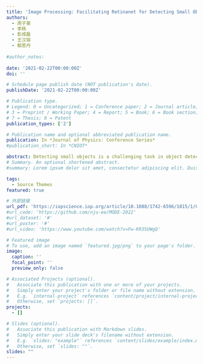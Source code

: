 ```yaml
---
title: 'Image Processing: Facilitating Retinanet for Detecting Small Objects'
authors:
  - 周子豪
  - 李杨
  - 彭成磊
  - 王汉镕
  - 都思丹
  
#author_notes:
  
date: '2021-02-22T00:00:00Z'
doi: ''

# Schedule page publish date (NOT publication's date).
publishDate: '2021-02-22T00:00:00Z'

# Publication type.
# Legend: 0 = Uncategorized; 1 = Conference paper; 2 = Journal article;
# 3 = Preprint / Working Paper; 4 = Report; 5 = Book; 6 = Book section;
# 7 = Thesis; 8 = Patent
publication_types: ['2']

# Publication name and optional abbreviated publication name.
publication: In *Journal of Physics: Conference Series*
#publication_short: In *CNIOT*

abstract: Detecting small objects is a challenging task in object detection due to low spatial resolution and interference by background. Specifically, one-stage detectors struggle with small objects for they generate worse candidate bounding boxes. In this paper, several modifications are made to the original Retinanet to tackle the problem. Dilated convolutional layers are added to the backbone to get fined-grained features along with semantic information. The gradient of loss function is increased near the origin to enhance the quality of candidate boxes for small objects. A novel feature fusion method is also proposed to directly guide low-level features with semantic information. Significant improvement of 5.1 mAP can be seen when evaluating on MOCOD small object dataset, which contains a large amount of small objects. Our method can be easily migrated to other backbone networks with feature pyramids for detecting small objects.
# Summary. An optional shortened abstract.
#summary: Lorem ipsum dolor sit amet, consectetur adipiscing elit. Duis posuere tellus ac convallis placerat. Proin tincidunt magna sed ex sollicitudin condimentum.

tags:
  - Source Themes
featured: true

# 外部链接
url_pdf: 'https://iopscience.iop.org/article/10.1088/1742-6596/1815/1/012016/meta'
#url_code: 'https://github.com/nju-ee/MODE-2022'
#url_dataset: '#'
#url_poster: '#'
#url_video: 'https://www.youtube.com/watch?v=Fw-KR35UWgQ'

# Featured image
# To use, add an image named `featured.jpg/png` to your page's folder.
image:
  caption: ''
  focal_point: ''
  preview_only: false

# Associated Projects (optional).
#   Associate this publication with one or more of your projects.
#   Simply enter your project's folder or file name without extension.
#   E.g. `internal-project` references `content/project/internal-project/index.md`.
#   Otherwise, set `projects: []`.
projects:
  - []

# Slides (optional).
#   Associate this publication with Markdown slides.
#   Simply enter your slide deck's filename without extension.
#   E.g. `slides: "example"` references `content/slides/example/index.md`.
#   Otherwise, set `slides: ""`.
slides: ""
---
```

